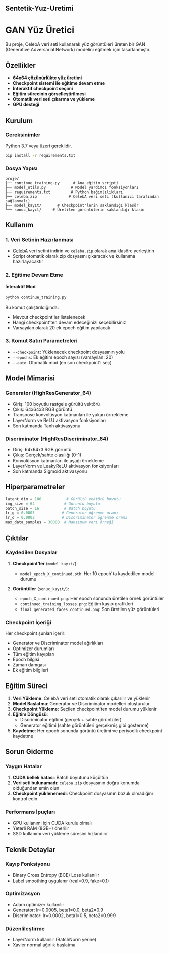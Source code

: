 ## Sentetik-Yuz-Uretimi

# GAN Yüz Üretici

Bu proje, CelebA veri seti kullanarak yüz görüntüleri üreten bir GAN (Generative Adversarial Network) modelini eğitmek için tasarlanmıştır.

## Özellikler

- **64x64 çözünürlükte yüz üretimi**
- **Checkpoint sistemi ile eğitime devam etme**
- **İnteraktif checkpoint seçimi**
- **Eğitim sürecinin görselleştirilmesi**
- **Otomatik veri seti çıkarma ve yükleme**
- **GPU desteği**

## Kurulum

### Gereksinimler

Python 3.7 veya üzeri gereklidir.

```bash
pip install -r requirements.txt
```

### Dosya Yapısı

```
proje/
├── continue_training.py      # Ana eğitim scripti
├── model_utils.py           # Model yardımcı fonksiyonları
├── requirements.txt         # Python bağımlılıkları
├── celeba.zip              # CelebA veri seti (kullanıcı tarafından sağlanmalı)
├── model_kayıt/       # Checkpoint'lerin saklandığı klasör
└── sonuc_kayıt/     # Üretilen görüntülerin saklandığı klasör
```

## Kullanım

### 1. Veri Setinin Hazırlanması

- [CelebA](https://www.kaggle.com/datasets/jessicali9530/celeba-dataset) veri setini indirin ve `celeba.zip` olarak ana klasöre yerleştirin
- Script otomatik olarak zip dosyasını çıkaracak ve kullanıma hazırlayacaktır

### 2. Eğitime Devam Etme

#### İnteraktif Mod

```bash
python continue_training.py
```

Bu komut çalıştırıldığında:
- Mevcut checkpoint'ler listelenecek
- Hangi checkpoint'ten devam edeceğinizi seçebilirsiniz
- Varsayılan olarak 20 ek epoch eğitim yapılacak


### 3. Komut Satırı Parametreleri

- `--checkpoint`: Yüklenecek checkpoint dosyasının yolu
- `--epochs`: Ek eğitim epoch sayısı (varsayılan: 20)
- `--auto`: Otomatik mod (en son checkpoint'i seç)

## Model Mimarisi

### Generator (HighResGenerator_64)
- Giriş: 100 boyutlu rastgele gürültü vektörü
- Çıkış: 64x64x3 RGB görüntü
- Transpose konvolüsyon katmanları ile yukarı örnekleme
- LayerNorm ve ReLU aktivasyon fonksiyonları
- Son katmanda Tanh aktivasyonu

### Discriminator (HighResDiscriminator_64)
- Giriş: 64x64x3 RGB görüntü
- Çıkış: Gerçek/sahte olasılığı (0-1)
- Konvolüsyon katmanları ile aşağı örnekleme
- LayerNorm ve LeakyReLU aktivasyon fonksiyonları
- Son katmanda Sigmoid aktivasyonu

## Hiperparametreler

```python
latent_dim = 100           # Gürültü vektörü boyutu
img_size = 64             # Görüntü boyutu
batch_size = 16           # Batch boyutu
lr_g = 0.0005            # Generator öğrenme oranı
lr_d = 0.0002            # Discriminator öğrenme oranı
max_data_samples = 30000  # Maksimum veri örneği
```

## Çıktılar

### Kaydedilen Dosyalar

1. **Checkpoint'ler** (`model_kayıt/`):
   - `model_epoch_X_continued.pth`: Her 10 epoch'ta kaydedilen model durumu

2. **Görüntüler** (`sonuc_kayıt/`):
   - `epoch_X_continued.png`: Her epoch sonunda üretilen örnek görüntüler
   - `continued_training_losses.png`: Eğitim kayıp grafikleri
   - `final_generated_faces_continued.png`: Son üretilen yüz görüntüleri

### Checkpoint İçeriği

Her checkpoint şunları içerir:
- Generator ve Discriminator model ağırlıkları
- Optimizer durumları
- Tüm eğitim kayıpları
- Epoch bilgisi
- Zaman damgası
- Ek eğitim bilgileri

## Eğitim Süreci

1. **Veri Yükleme**: CelebA veri seti otomatik olarak çıkarılır ve yüklenir
2. **Model Başlatma**: Generator ve Discriminator modelleri oluşturulur
3. **Checkpoint Yükleme**: Seçilen checkpoint'ten model durumu yüklenir
4. **Eğitim Döngüsü**: 
   - Discriminator eğitimi (gerçek + sahte görüntüler)
   - Generator eğitimi (sahte görüntüleri gerçekmiş gibi gösterme)
5. **Kaydetme**: Her epoch sonunda görüntü üretimi ve periyodik checkpoint kaydetme

## Sorun Giderme

### Yaygın Hatalar

1. **CUDA bellek hatası**: Batch boyutunu küçültün
2. **Veri seti bulunamadı**: `celeba.zip` dosyasının doğru konumda olduğundan emin olun
3. **Checkpoint yüklenemedi**: Checkpoint dosyasının bozuk olmadığını kontrol edin

### Performans İpuçları

- GPU kullanımı için CUDA kurulu olmalı
- Yeterli RAM (8GB+) önerilir
- SSD kullanımı veri yükleme süresini hızlandırır

## Teknik Detaylar

### Kayıp Fonksiyonu
- Binary Cross Entropy (BCE) Loss kullanılır
- Label smoothing uygulanır (real=0.9, fake=0.1)

### Optimizasyon
- Adam optimizer kullanılır
- Generator: lr=0.0005, beta1=0.0, beta2=0.9
- Discriminator: lr=0.0002, beta1=0.5, beta2=0.999

### Düzenlileştirme
- LayerNorm kullanılır (BatchNorm yerine)
- Xavier normal ağırlık başlatma
